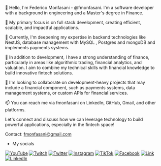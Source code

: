 👋 Hello, I'm Federico Monfasani - @fmonfasani. I'm a software developer with a background in engineering and a Master's degree in Finance.

👀 My primary focus is on full stack development, creating efficient, scalable, and impactful applications. 

🌱 Currently, I'm deepening my expertise in backend technologies like NestJS, database management with MySQL , Postgres and mongoDB and implements payments systems.

💼 In addition to development, I have a strong understanding of finance, particularly in areas like algorithmic trading, financial analytics, and valuation. I aim to combine my technical skills with financial knowledge to build innovative fintech solutions.

💞️ I'm looking to collaborate on development-heavy projects that may include a financial component, such as payments systems, data management systems, or custom APIs for financial services.

📫 You can reach me via fmonfasani on LinkedIn, GitHub, Gmail, and other platforms.

Let's connect and discuss how we can leverage technology to build powerful applications, especially in the fintech space!

Contact: fmonfasani@gmail.com


 - My socials

[![YouTube](https://img.shields.io/badge/YouTube-fmonfasani_Dev-E62117?style=flat-square&logo=youtube&logoColor=white)](https://www.youtube.com/@fmonfasanidev/channels)
[![Twitch](https://img.shields.io/badge/Twitch-fmonfasani-6441A4?style=flat-square&logo=twitch&logoColor=white)](https://www.twitch.tv/fmonfasani)
[![Twitter](https://img.shields.io/badge/Twitter-@fmonfasani-00acee?style=flat-square&logo=twitter&logoColor=white)](https://twitter.com/fmonfasani)
[![Instagram](https://img.shields.io/badge/Instagram-@fmonfasani-C13584?style=flat-square&logo=instagram&logoColor=white)](https://instagram.com/fmonfasani)
[![TikTok](https://img.shields.io/badge/TikTok-@fmonfasanidev-69C9D0?style=flat-square&logo=tiktok&logoColor=white)](https://tiktok.com/@mfmonfasanidev)
[![Facebook](https://img.shields.io/badge/Facebook-@fmonfasani-1877F2?style=flat-square&logo=facebook&logoColor=white)](https://facebook.com/fmonfasani)
[![Link](https://img.shields.io/badge/Link_Site-valuarty-39E09B?style=flat-square&logo=Linktree&logoColor=white)](https://valuarty.com)
[![LinkedIn](https://img.shields.io/badge/LinkedIn-Federico_Monfasani-0077B5?style=flat-square&logo=linkedin&logoColor=white)](https://www.linkedin.com/in/fmonfasani)
